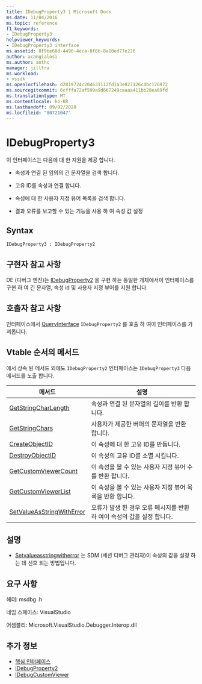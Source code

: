 ```yaml
---
title: IDebugProperty3 | Microsoft Docs
ms.date: 11/04/2016
ms.topic: reference
f1_keywords:
- IDebugProperty3
helpviewer_keywords:
- IDebugProperty3 interface
ms.assetid: 8f9be68d-4490-4eca-8f6b-8a10ed77e226
author: acangialosi
ms.author: anthc
manager: jillfra
ms.workload:
- vssdk
ms.openlocfilehash: d2819724c204631112fd1a3e827126c4bc176972
ms.sourcegitcommit: 6cfffa72af599a9d667249caaaa411bb28ea69fd
ms.translationtype: MT
ms.contentlocale: ko-KR
ms.lasthandoff: 09/02/2020
ms.locfileid: "80721047"
---
```

# <a name="idebugproperty3"></a>IDebugProperty3
이 인터페이스는 다음에 대 한 지원을 제공 합니다.

- 속성과 연결 된 임의의 긴 문자열을 검색 합니다.

- 고유 ID를 속성과 연결 합니다.

- 속성에 대 한 사용자 지정 뷰어 목록을 검색 합니다.

- 결과 오류를 보고할 수 있는 기능을 사용 하 여 속성 값 설정

## <a name="syntax"></a>Syntax

```
IDebugProperty3 : IDebugProperty2
```

## <a name="notes-for-implementers"></a>구현자 참고 사항
 DE (디버그 엔진)는 [IDebugProperty2](../../../extensibility/debugger/reference/idebugproperty2.md) 을 구현 하는 동일한 개체에서이 인터페이스를 구현 하 여 긴 문자열, 속성 id 및 사용자 지정 뷰어를 지원 합니다.

## <a name="notes-for-callers"></a>호출자 참고 사항
 인터페이스에서 [QueryInterface](/cpp/atl/queryinterface) `IDebugProperty2` 를 호출 하 여이 인터페이스를 가져옵니다.

## <a name="methods-in-vtable-order"></a>Vtable 순서의 메서드
 에서 상속 된 메서드 외에도 `IDebugProperty2` 인터페이스는 `IDebugProperty3` 다음 메서드를 노출 합니다.

|메서드|설명|
|------------|-----------------|
|[GetStringCharLength](../../../extensibility/debugger/reference/idebugproperty3-getstringcharlength.md)|속성과 연결 된 문자열의 길이를 반환 합니다.|
|[GetStringChars](../../../extensibility/debugger/reference/idebugproperty3-getstringchars.md)|사용자가 제공한 버퍼의 문자열을 반환 합니다.|
|[CreateObjectID](../../../extensibility/debugger/reference/idebugproperty3-createobjectid.md)|이 속성에 대 한 고유 ID를 만듭니다.|
|[DestroyObjectID](../../../extensibility/debugger/reference/idebugproperty3-destroyobjectid.md)|이 속성의 고유 ID를 소멸 시킵니다.|
|[GetCustomViewerCount](../../../extensibility/debugger/reference/idebugproperty3-getcustomviewercount.md)|이 속성을 볼 수 있는 사용자 지정 뷰어 수를 반환 합니다.|
|[GetCustomViewerList](../../../extensibility/debugger/reference/idebugproperty3-getcustomviewerlist.md)|이 속성을 볼 수 있는 사용자 지정 뷰어 목록을 반환 합니다.|
|[SetValueAsStringWithError](../../../extensibility/debugger/reference/idebugproperty3-setvalueasstringwitherror.md)|오류가 발생 한 경우 오류 메시지를 반환 하 여이 속성의 값을 설정 합니다.|

## <a name="remarks"></a>설명
- [Setvalueasstringwitherror](../../../extensibility/debugger/reference/idebugproperty3-setvalueasstringwitherror.md) 는 SDM (세션 디버그 관리자)이 속성의 값을 설정 하는 데 선호 되는 방법입니다.

## <a name="requirements"></a>요구 사항
 헤더: msdbg .h

 네임 스페이스: VisualStudio

 어셈블리: Microsoft.VisualStudio.Debugger.Interop.dll

## <a name="see-also"></a>추가 정보
- [핵심 인터페이스](../../../extensibility/debugger/reference/core-interfaces.md)
- [IDebugProperty2](../../../extensibility/debugger/reference/idebugproperty2.md)
- [IDebugCustomViewer](../../../extensibility/debugger/reference/idebugcustomviewer.md)
